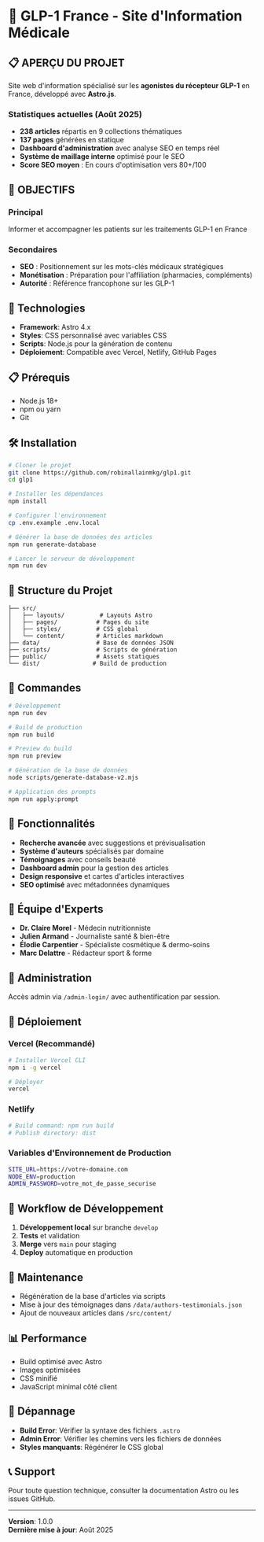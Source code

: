 # 🏥 GLP-1 France - Site d'Information Médicale

## 📋 APERÇU DU PROJET

Site web d'information spécialisé sur les **agonistes du récepteur GLP-1** en France, développé avec **Astro.js**. 

### Statistiques actuelles (Août 2025)
- **238 articles** répartis en 9 collections thématiques
- **137 pages** générées en statique
- **Dashboard d'administration** avec analyse SEO en temps réel
- **Système de maillage interne** optimisé pour le SEO
- **Score SEO moyen** : En cours d'optimisation vers 80+/100

## 🎯 OBJECTIFS

### Principal
Informer et accompagner les patients sur les traitements GLP-1 en France

### Secondaires
- **SEO** : Positionnement sur les mots-clés médicaux stratégiques
- **Monétisation** : Préparation pour l'affiliation (pharmacies, compléments)
- **Autorité** : Référence francophone sur les GLP-1

## 🚀 Technologies

- **Framework**: Astro 4.x
- **Styles**: CSS personnalisé avec variables CSS
- **Scripts**: Node.js pour la génération de contenu
- **Déploiement**: Compatible avec Vercel, Netlify, GitHub Pages

## 📋 Prérequis

- Node.js 18+ 
- npm ou yarn
- Git

## 🛠️ Installation

```bash
# Cloner le projet
git clone https://github.com/robinallainmkg/glp1.git
cd glp1

# Installer les dépendances
npm install

# Configurer l'environnement
cp .env.example .env.local

# Générer la base de données des articles
npm run generate-database

# Lancer le serveur de développement
npm run dev
```

## 📂 Structure du Projet

```
├── src/
│   ├── layouts/          # Layouts Astro
│   ├── pages/           # Pages du site
│   ├── styles/          # CSS global
│   └── content/         # Articles markdown
├── data/                # Base de données JSON
├── scripts/             # Scripts de génération
├── public/              # Assets statiques
└── dist/               # Build de production
```

## 🔧 Commandes

```bash
# Développement
npm run dev

# Build de production
npm run build

# Preview du build
npm run preview

# Génération de la base de données
node scripts/generate-database-v2.mjs

# Application des prompts
npm run apply:prompt
```

## 🎨 Fonctionnalités

- **Recherche avancée** avec suggestions et prévisualisation
- **Système d'auteurs** spécialisés par domaine
- **Témoignages** avec conseils beauté
- **Dashboard admin** pour la gestion des articles
- **Design responsive** et cartes d'articles interactives
- **SEO optimisé** avec métadonnées dynamiques

## 👥 Équipe d'Experts

- **Dr. Claire Morel** - Médecin nutritionniste
- **Julien Armand** - Journaliste santé & bien-être  
- **Élodie Carpentier** - Spécialiste cosmétique & dermo-soins
- **Marc Delattre** - Rédacteur sport & forme

## 🔐 Administration

Accès admin via `/admin-login/` avec authentification par session.

## 🚀 Déploiement

### Vercel (Recommandé)

```bash
# Installer Vercel CLI
npm i -g vercel

# Déployer
vercel
```

### Netlify

```bash
# Build command: npm run build
# Publish directory: dist
```

### Variables d'Environnement de Production

```bash
SITE_URL=https://votre-domaine.com
NODE_ENV=production
ADMIN_PASSWORD=votre_mot_de_passe_securise
```

## 📝 Workflow de Développement

1. **Développement local** sur branche `develop`
2. **Tests** et validation 
3. **Merge** vers `main` pour staging
4. **Deploy** automatique en production

## 🔧 Maintenance

- Régénération de la base d'articles via scripts
- Mise à jour des témoignages dans `/data/authors-testimonials.json`
- Ajout de nouveaux articles dans `/src/content/`

## 📊 Performance

- Build optimisé avec Astro
- Images optimisées
- CSS minifié
- JavaScript minimal côté client

## 🐛 Dépannage

- **Build Error**: Vérifier la syntaxe des fichiers `.astro`
- **Admin Error**: Vérifier les chemins vers les fichiers de données
- **Styles manquants**: Régénérer le CSS global

## 📞 Support

Pour toute question technique, consulter la documentation Astro ou les issues GitHub.

---

**Version**: 1.0.0  
**Dernière mise à jour**: Août 2025